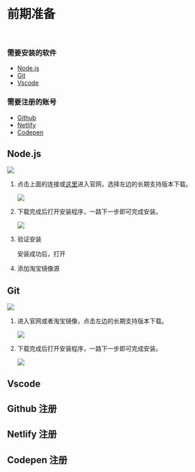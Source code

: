 # 前期准备

<br>

### 需要安装的软件

- [Node.js](https://nodejs.org/zh-cn/)
- [Git](https://git-scm.com/)
- [Vscode](https://code.visualstudio.com/)

### 需要注册的账号


- [Github](https://www.github.com/)
- [Netlify](https://www.netlify.com/)
- [Codepen](https://codepen.io/)

## Node.js

![](http://pic.drafff.art//drafff/20200315193718.png)

1. 点击上面的连接或[这里](https://nodejs.org/zh-cn/)进入官网，选择左边的长期支持版本下载。

   ![](http://pic.drafff.art//drafff/20200315193837.png)

2. 下载完成后打开安装程序，一路下一步即可完成安装。

   ![](http://pic.drafff.art//drafff/20200315194516.png)

3. 验证安装

    安装成功后，打开

4. 添加淘宝镜像源

## Git 

![](http://pic.drafff.art//drafff/20200315193718.png)

1. 进入官网或者淘宝镜像，点击左边的长期支持版本下载。

   ![](http://pic.drafff.art//drafff/20200315195134.png)

2. 下载完成后打开安装程序，一路下一步即可完成安装。

   ![](http://pic.drafff.art//drafff/20200315194516.png)


## Vscode



## Github 注册



## Netlify 注册




## Codepen 注册

